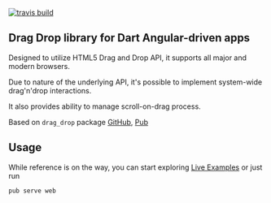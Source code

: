 [![travis build](https://travis-ci.org/wrike/drag-drop-angular.dart.svg?branch=master)](https://travis-ci.org/wrike/drag-drop-angular.dart)
## Drag Drop library for Dart Angular-driven apps
Designed to utilize HTML5 Drag and Drop API, it supports all major and modern browsers.

Due to nature of the underlying API, it's possible to implement system-wide drag'n'drop interactions.

It also provides ability to manage scroll-on-drag process.

Based on `drag_drop` package [GitHub](https://github.com/wrike/drag-drop.dart), [Pub](https://pub.dartlang.org/packages/drag_drop)

## Usage
While reference is on the way, you can start exploring [Live Examples](https://wrike.github.io/drag-drop-angular.dart/) or just run
```bash
pub serve web
```
